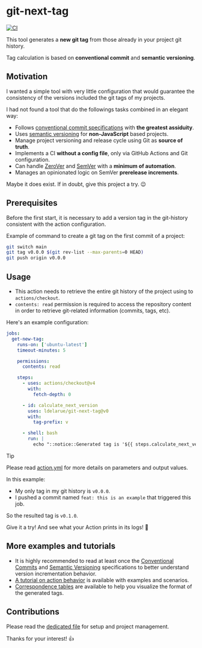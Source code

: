 # git-next-tag

[![CI](https://github.com/ldelarue/git-next-tag/actions/workflows/ci.yml/badge.svg?branch=main)](https://github.com/ldelarue/git-next-tag/actions/workflows/ci.yml)

This tool generates a **new git tag** from those already in your project git history.

Tag calculation is based on **conventional commit** and **semantic versioning**.

## Motivation

I wanted a simple tool with very little configuration that would guarantee the consistency of the versions included the git tags of my projects.

I had not found a tool that do the followings tasks combined in an elegant way:

- Follows [conventional commit specifications](https://www.conventionalcommits.org/en/v1.0.0/#specification) with **the greatest assiduity**.
- Uses [semantic versioning](https://semver.org/) for **non-JavaScript** based projects.
- Manage project versioning and release cycle using Git as **source of truth**.
- Implements a CI **without a config file**, only via GitHub Actions and Git configuration.
- Can handle [ZeroVer](https://0ver.org/) and [SemVer](https://semver.org/#spec-item-4) with a **minimum of automation**.
- Manages an opinionated logic on SemVer **prerelease increments**.

Maybe it does exist. If in doubt, give this project a try. 😉

## Prerequisites

Before the first start, it is necessary to add a version tag in the git-history consistent with the action configuration.

Example of command to create a git tag on the first commit of a project:

``` bash
git switch main
git tag v0.0.0 $(git rev-list --max-parents=0 HEAD)
git push origin v0.0.0
```

## Usage

- This action needs to retrieve the entire git history of the project using to `actions/checkout`.
- `contents: read` permission is required to access the repository content in order to retrieve git-related information (commits, tags, etc).

Here's an example configuration:

``` yml
jobs:  
  get-new-tag:
    runs-on: ['ubuntu-latest']
    timeout-minutes: 5

    permissions:
      contents: read

    steps:
      - uses: actions/checkout@v4
        with:
          fetch-depth: 0

      - id: calculate_next_version
        uses: ldelarue/git-next-tag@v0
        with:
          tag-prefix: v

      - shell: bash
        run: |
          echo "::notice::Generated tag is '${{ steps.calculate_next_version.outputs.tag }}'"
```

> [!TIP]
> Please read [action.yml](/action.yml) for more details on parameters and output values.

In this example:

- My only tag in my git history is `v0.0.0`.
- I pushed a commit named `feat: this is an example` that triggered this job.

So the resulted tag is `v0.1.0`.

Give it a try! And see what your Action prints in its logs! 🚀

## More examples and tutorials

- It is highly recommended to read at least once the [Conventional Commits](https://www.conventionalcommits.org/) and [Semantic Versioning](https://semver.org/) specifications to better understand version incrementation behavior.
- [A tutorial on action behavior](/docs/action-behaviour-explained.md) is available with examples and scenarios.
- [Correspondence tables](docs/truth-tables.md) are available to help you visualize the format of the generated tags.

## Contributions

Please read the [dedicated file](/CONTRIBUTING.md) for setup and project management.

Thanks for your interest! 👍
